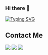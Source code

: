 ### Hi there 👋

[![Typing SVG](https://readme-typing-svg.demolab.com?font=Fira+Code&pause=1000&random=false&width=435&lines=Hi%2C+my+name+is+Tri+Hartono.;Just+call+me+Tri.;+welcome+to+my+github)](https://git.io/typing-svg)
 
## Contact Me

<img src="https://img.shields.io/badge/LinkedIn-0077B5?style=for-the-badge&logo=linkedin&logoColor=white"/>
<img src="[https://img.shields.io/badge/LinkedIn-0077B5?style=for-the-badge&logo=linkedin&logoColor=white](https://img.shields.io/badge/LinkedIn-0077B5?style=for-the-badge&logo=linkedin&logoColor=white](https://img.shields.io/badge/Twitter-1DA1F2?style=for-the-badge&logo=twitter&logoColor=white)"/>
<img src="https://img.shields.io/badge/LinkedIn-0077B5?style=for-the-badge&logo=linkedin&logoColor=white"/>



